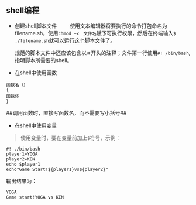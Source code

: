 
## shell编程

+ 创建shell脚本文件
  　　
使用文本编辑器将要执行的命令打包命名为 filename.sh，使用`chmod +x　文件名`赋予可执行权限，然后在终端输入`$ ./filename.sh`就可以运行这个脚本文件了。

    规范的脚本文件中还应该包含以`＃`开头的注释；文件第一行使用`#! /bin/bash`,指明脚本所需要的shell。
    
+ 在shell中使用函数
```
函数名（）
{
函数体
}
```
##调用函数时，直接写函数名，而不需要写小括号##

+ 在shell中使用变量

> 使用变量时，要在变量前加上`$`符号，示例：
```
#! ./bin/bash
player1=YOGA
player2=KEN
echo $player1
echo"Game Start!${player1}vs${player2}"
```
输出结果为：<br>

    YOGA
    Game start!YOGA vs KEN
    
    
